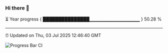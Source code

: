 ### Hi there 👋

⏳ Year progress { ███████████████▁▁▁▁▁▁▁▁▁▁▁▁▁▁▁ } 50.28 %

---

⏰ Updated on Thu, 03 Jul 2025 12:46:40 GMT

![Progress Bar CI](https://github.com/liununu/liununu/workflows/Progress%20Bar%20CI/badge.svg)

